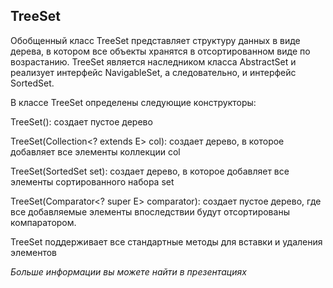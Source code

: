 
## TreeSet
Обобщенный класс TreeSet<E> представляет структуру данных в виде дерева, в котором все объекты хранятся в отсортированном виде по возрастанию. TreeSet является наследником класса AbstractSet и реализует интерфейс NavigableSet, а следовательно, и интерфейс SortedSet.

В классе TreeSet определены следующие конструкторы:

TreeSet(): создает пустое дерево

TreeSet(Collection<? extends E> col): создает дерево, в которое добавляет все элементы коллекции col

TreeSet(SortedSet <E> set): создает дерево, в которое добавляет все элементы сортированного набора set

TreeSet(Comparator<? super E> comparator): создает пустое дерево, где все добавляемые элементы впоследствии будут отсортированы компаратором.

TreeSet поддерживает все стандартные методы для вставки и удаления элементов

_Больше информации вы можете найти в презентациях_